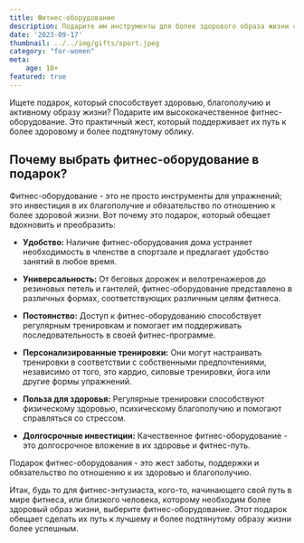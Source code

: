 ```yaml
---
title: Фитнес-оборудование
description: Подарите им инструменты для более здорового образа жизни с высококачественным фитнес-оборудованием.
date: '2023-09-17'
thumbnail: ../../img/gifts/sport.jpeg
category: "for-women"
meta:
    age: 18+
featured: true
---
```


Ищете подарок, который способствует здоровью, благополучию и активному образу жизни? Подарите им высококачественное
фитнес-оборудование. Это практичный жест, который поддерживает их путь к более здоровому и более подтянутому облику.

## Почему выбрать фитнес-оборудование в подарок?

Фитнес-оборудование - это не просто инструменты для упражнений; это инвестиция в их благополучие и обязательство по
отношению к более здоровой жизни. Вот почему это подарок, который обещает вдохновить и преобразить:

- **Удобство:** Наличие фитнес-оборудования дома устраняет необходимость в членстве в спортзале и предлагает удобство
  занятий в любое время.

- **Универсальность:** От беговых дорожек и велотренажеров до резиновых петель и гантелей, фитнес-оборудование
  представлено в различных формах, соответствующих различным целям фитнеса.

- **Постоянство:** Доступ к фитнес-оборудованию способствует регулярным тренировкам и помогает им поддерживать
  последовательность в своей фитнес-программе.

- **Персонализированные тренировки:** Они могут настраивать тренировки в соответствии с собственными предпочтениями,
  независимо от того, это кардио, силовые тренировки, йога или другие формы упражнений.

- **Польза для здоровья:** Регулярные тренировки способствуют физическому здоровью, психическому благополучию и помогают
  справляться со стрессом.

- **Долгосрочные инвестиции:** Качественное фитнес-оборудование - это долгосрочное вложение в их здоровье и фитнес-путь.

Подарок фитнес-оборудования - это жест заботы, поддержки и обязательство по отношению к их здоровью и благополучию.

Итак, будь то для фитнес-энтузиаста, кого-то, начинающего свой путь в мире фитнеса, или близкого человека, которому
необходим более здоровый образ жизни, выберите фитнес-оборудование. Этот подарок обещает сделать их путь к лучшему и
более подтянутому образу жизни более успешным.
